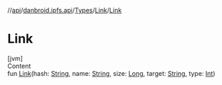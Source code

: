 //[api](../../../index.md)/[danbroid.ipfs.api](../../index.md)/[Types](../index.md)/[Link](index.md)/[Link](-link.md)



# Link  
[jvm]  
Content  
fun [Link](-link.md)(hash: [String](https://kotlinlang.org/api/latest/jvm/stdlib/kotlin/-string/index.html), name: [String](https://kotlinlang.org/api/latest/jvm/stdlib/kotlin/-string/index.html), size: [Long](https://kotlinlang.org/api/latest/jvm/stdlib/kotlin/-long/index.html), target: [String](https://kotlinlang.org/api/latest/jvm/stdlib/kotlin/-string/index.html), type: [Int](https://kotlinlang.org/api/latest/jvm/stdlib/kotlin/-int/index.html))  



